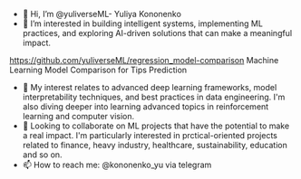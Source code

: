 - 👋 Hi, I’m @yuliverseML- Yuliya Kononenko
- 👀 I’m interested in building intelligent systems, implementing ML practices, and exploring AI-driven solutions that can make a meaningful impact.

https://github.com/yuliverseML/regression_model-comparison Machine Learning Model Comparison for Tips Prediction


- 🌱 My interest relates to advanced deep learning frameworks, model interpretability techniques, and best practices in data engineering. I'm also diving deeper into learning advanced topics in reinforcement learning and computer vision.
- 💞️ Looking to collaborate on  ML projects that have the potential to make a real impact. I'm particularly interested in prctical-oriented projects related to finance, heavy industry, healthcare, sustainability, education and so on.
- 📫 How to reach me: @kononenko_yu via telegram


<!---
yuliyak24/yuliyak24 is a ✨ special ✨ repository because its `README.md` (this file) appears on your GitHub profile.
You can click the Preview link to take a look at your changes.
--->
